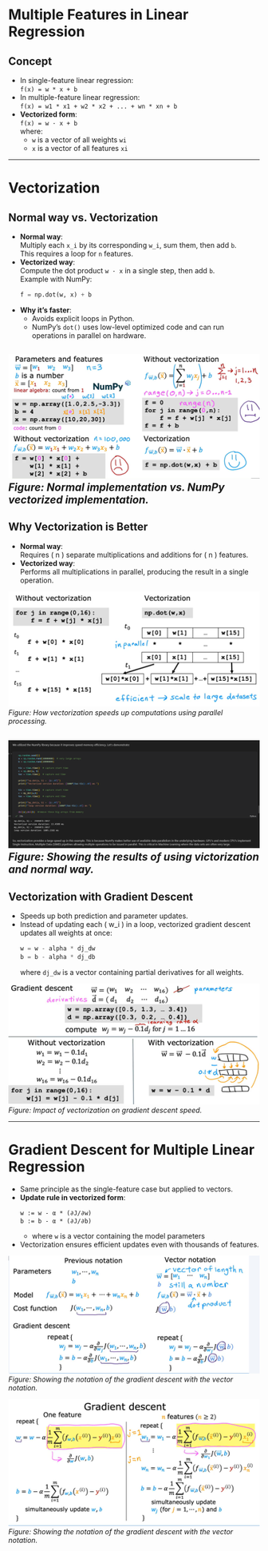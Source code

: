 # Multiple Features in Linear Regression

## Concept
- In single-feature linear regression:  
  `f(x) = w * x + b`  
- In multiple-feature linear regression:  
  `f(x) = w1 * x1 + w2 * x2 + ... + wn * xn + b`  
- **Vectorized form**:  
  `f(x) = w · x + b`  
  where:
  - `w` is a vector of all weights `wi`
  - `x` is a vector of all features `xi`
---

# Vectorization

## Normal way vs. Vectorization
- **Normal way**:  
  Multiply each `x_i` by its corresponding `w_i`, sum them, then add `b`.  
  This requires a loop for `n` features.
- **Vectorized way**:  
  Compute the dot product `w · x` in a single step, then add `b`.  
  Example with NumPy:  
  ```python
  f = np.dot(w, x) + b
  ```
- **Why it’s faster**:
  - Avoids explicit loops in Python.
  - NumPy’s `dot()` uses low-level optimized code and can run operations in parallel on hardware.

![Vectorization using numpy](/Images/NumpyVictorization.png)  
*Figure: Normal implementation vs. NumPy vectorized implementation.*
---

## Why Vectorization is Better
- **Normal way**:  
  Requires \( n \) separate multiplications and additions for \( n \) features.
- **Vectorized way**:  
  Performs all multiplications in parallel, producing the result in a single operation.

![Without Vectorization VS Vectorization behind the scenes](/Images/VictorizationBehindTheScenes.png)  
*Figure: How vectorization speeds up computations using parallel processing.*

![Victorization and normal way results](/Images/MeasureVictorizationVSNormalWay.png)  
*Figure: Showing the results of using victorization and normal way.*
---

## Vectorization with Gradient Descent
- Speeds up both prediction and parameter updates.
- Instead of updating each \( w_i \) in a loop, vectorized gradient descent updates all weights at once:
  ```python
  w = w - alpha * dj_dw
  b = b - alpha * dj_db
  ```
  where `dj_dw` is a vector containing partial derivatives for all weights.

![Gradient Descent using victorization](/Images/GradientDescentWithVictorization.png)  
*Figure: Impact of vectorization on gradient descent speed.*



---

# Gradient Descent for Multiple Linear Regression
- Same principle as the single-feature case but applied to vectors.
- **Update rule in vectorized form**:  
  ```
  w := w - α * (∂J/∂w)
  b := b - α * (∂J/∂b)
  ```
  - where `w` is a vector containing the model parameters
- Vectorization ensures efficient updates even with thousands of features.

![Vectorized Gradient Descent](/Images/VectorizedGradientDescent.png)  
*Figure: Showing the notation of the gradient descent with the vector notation.*

![Vectorized Gradient Descent2](/Images/C1_W2_VectorizedGradientDescentNotation.png)  
*Figure: Showing the notation of the gradient descent with the vector notation.*
